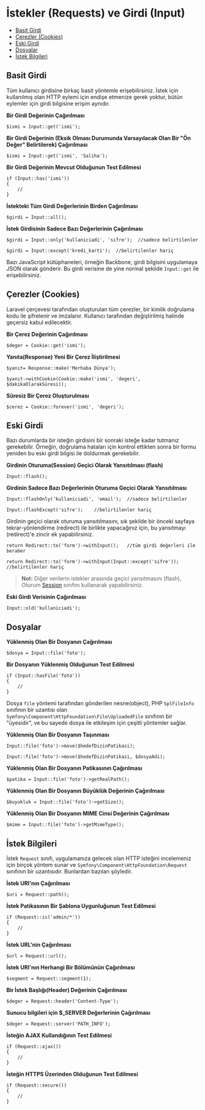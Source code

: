 # İstekler (Requests) ve Girdi (Input)

- [Basit Girdi](#basic-input)
- [Çerezler (Cookies)](#cookies)
- [Eski Girdi](#old-input)
- [Dosyalar](#files)
- [İstek Bilgileri](#request-information)

<a name="basic-input"></a>
## Basit Girdi

Tüm kullanıcı girdisine birkaç basit yöntemle erişebilirsiniz. İstek için kullanılmış olan HTTP eylemi için endişe etmenize gerek yoktur, bütün eylemler için girdi bilgisine erişim aynıdır.

**Bir Girdi Değerinin Çağırılması**

	$ismi = Input::get('ismi');

**Bir Girdi Değerinin (Eksik Olması Durumunda Varsayılacak Olan Bir "Ön Değer" Belirtilerek) Çağırılması**

	$ismi = Input::get('ismi', 'Saliha');

**Bir Girdi Değerinin Mevcut Olduğunun Test Edilmesi**

	if (Input::has('ismi'))
	{
		//
	}

**İstekteki Tüm Girdi Değerlerinin Birden Çağırılması**

	$girdi = Input::all();

**İstek Girdisinin Sadece Bazı Değerlerinin Çağırılması**

	$girdi = Input::only('kullaniciadi', 'sifre'); 	//sadece belirtilenler

	$girdi = Input::except('kredi_karti');	//belirtilenler hariç

Bazı JavaScript kütüphaneleri, örneğin Backbone, girdi bilgisini uygulamaya JSON olarak gönderir. Bu girdi verisine de yine normal şekilde `Input::get` ile erişebilirsiniz.

<a name="cookies"></a>
## Çerezler (Cookies)

Laravel çerçevesi tarafından oluşturulan tüm çerezler, bir kimlik doğrulama kodu ile şifrelenir ve imzalanır. Kullanıcı tarafından değiştirilmiş halinde geçersiz kabul edilecektir.

**Bir Çerez Değerinin Çağırılması**

	$deger = Cookie::get('ismi');

**Yanıta(Response) Yeni Bir Çerez İliştirilmesi**

	$yanıt= Response::make('Merhaba Dünya');

	$yanıt->withCookie(Cookie::make('ismi', 'degeri', $dakikaOlarakSüresi));

**Süresiz Bir Çerez Oluşturulması**

	$cerez = Cookie::forever('ismi', 'degeri');

<a name="old-input"></a>
## Eski Girdi

Bazı durumlarda bir isteğin girdisini bir sonraki isteğe kadar tutmanız gerekebilir. Örneğin, doğrulama hataları için kontrol ettikten sonra bir formu yeniden bu eski girdi bilgisi ile doldurmak gerekebilir.

**Girdinin Oturuma(Session) Geçici Olarak Yansıtılması (flash)**

	Input::flash();

**Girdinin Sadece Bazı Değerlerinin Oturuma Geçici Olarak Yansıtılması**

	Input::flashOnly('kullaniciadi', 'email');	//sadece belirtilenler

	Input::flashExcept('sifre');	//belirtilenler hariç

Girdinin geçici olarak oturuma yansıtılmasını, sık şekilde bir önceki sayfaya tekrar-yönlendirme (redirect) ile birlikte yapacağınız için, bu yansıtmayı (redirect)'e zincir ek yapabilirsiniz.

	return Redirect::to('form')->withInput();	//tüm girdi değerleri ile beraber

	return Redirect::to('form')->withInput(Input::except('sifre'));	//belirtilenler hariç

> **Not:** Diğer verilerin istekler arasında geçici yansıtmasını (flash), Oturum [Session](/docs/session) sınıfını kullanarak  yapabilirsiniz.

**Eski Girdi Verisinin Çağırılması**

	Input::old('kullaniciadi');

<a name="files"></a>
## Dosyalar

**Yüklenmiş Olan Bir Dosyanın Çağırılması**

	$dosya = Input::file('foto');

**Bir Dosyanın Yüklenmiş Olduğunun Test Edilmesi**

	if (Input::hasFile('foto'))
	{
		//
	}

Dosya `file` yöntemi tarafından gönderilen nesne(object), PHP `SplFileInfo` sınıfının bir uzantısı olan `Symfony\Component\HttpFoundation\File\UploadedFile` sınıfının bir "üyesidir", ve bu sayede dosya ile etkileşim için çeşitli yöntemler sağlar.

**Yüklenmiş Olan Bir Dosyanın Taşınması**

	Input::file('foto')->move($hedefDizinPatikasi);

	Input::file('foto')->move($hedefDizinPatikasi, $dosyaAdi);

**Yüklenmiş Olan Bir Dosyanın Patikasının Çağırılması**

	$patika = Input::file('foto')->getRealPath();

**Yüklenmiş Olan Bir Dosyanın Büyüklük Değerinin Çağırılması**

	$buyukluk = Input::file('foto')->getSize();

**Yüklenmiş Olan Bir Dosyanın MIME Cinsi Değerinin Çağırılması**

	$mime = Input::file('foto')->getMimeType();

<a name="request-information"></a>
## İstek Bilgileri

İstek `Request` sınıfı, uygulamanıza gelecek olan HTTP isteğini incelemeniz için birçok yöntem sunar ve `Symfony\Component\HttpFoundation\Request` sınıfının bir uzantısıdır. Bunlardan bazıları şöyledir.

**İstek URI'nın Çağırılması**

	$uri = Request::path();

**İstek Patikasının Bir Şablona Uygunluğunun Test Edilmesi**

	if (Request::is('admin/*'))
	{
		//
	}

**İstek URL'nin Çağırılması**

	$url = Request::url();

**İstek URI'nın Herhangi Bir Bölümünün Çağırılması**

	$segment = Request::segment(1);

**Bir İstek Başlığı(Header) Değerinin Çağırılması**

	$deger = Request::header('Content-Type');

**Sunucu bilgileri için $_SERVER Değerlerinin Çağırılması**

	$deger = Request::server('PATH_INFO');

**İsteğin AJAX Kullandığının Test Edilmesi**

	if (Request::ajax())
	{
		//
	}

**İsteğin HTTPS Üzerinden Olduğunun Test Edilmesi**

	if (Request::secure())
	{
		//
	}
